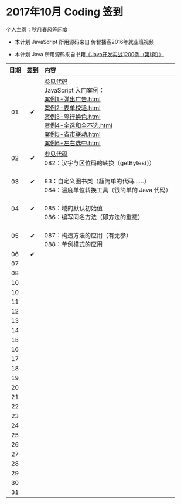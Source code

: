# 2017年10月 Coding 签到

个人主页：<a href="http://renkaigis.com/" target="_blank">秋月春风等闲度</a>

- 本计划 JavaScript 所用源码来自 传智播客2016年就业班视频

- 本计划 Java 所用源码来自书籍<a href="https://book.douban.com/subject/5417003/" target="_blank">《Java开发实战1200例（第Ⅰ卷）》</a>

| 日期 | 签到 | 内容 |
| :---: | :---: | :--- |
| 01 | ✔ | <a href="https://github.com/renkaigis/KeepCoding/tree/master/2017/10/01" target="_blank">参见代码</a><br>JavaScript 入门案例：<br><a href="http://blog.renkaigis.com/KeepCoding/2017/10/01/案例1-弹出广告.html" target="_blank">案例1-弹出广告.html</a><br><a href="http://blog.renkaigis.com/KeepCoding/2017/10/01/案例2-表单校验.html" target="_blank">案例2-表单校验.html<br><a href="http://blog.renkaigis.com/KeepCoding/2017/10/01/案例3-隔行换色.html" target="_blank">案例3-隔行换色.html<br><a href="http://blog.renkaigis.com/KeepCoding/2017/10/01/案例4-全选和全不选.html" target="_blank">案例4-全选和全不选.html<br><a href="http://blog.renkaigis.com/KeepCoding/2017/10/01/案例5-省市联动.html" target="_blank">案例5-省市联动.html<br><a href="http://blog.renkaigis.com/KeepCoding/2017/10/01/案例6-左右选中.html" target="_blank">案例6-左右选中.html |
| 02 | ✔ | <a href="https://github.com/renkaigis/KeepCoding/tree/master/2017/10/02" target="_blank">参见代码</a><br>082：汉字与区位码的转换（getBytes()） |
| 03 | ✔ | <a href="https://github.com/renkaigis/KeepCoding/tree/master/2017/10/03" target="_blank"></a><br>83：自定义图书类（超简单的代码……）<br>084：温度单位转换工具（很简单的 Java 代码） |
| 04 | ✔ | <a href="https://github.com/renkaigis/KeepCoding/tree/master/2017/10/04" target="_blank"></a><br>085：域的默认初始值<br>086：编写同名方法（即方法的重载） |
| 05 | ✔ | <a href="https://github.com/renkaigis/KeepCoding/tree/master/2017/10/05" target="_blank"></a><br>087：构造方法的应用（有无参）<br>088：单例模式的应用 |
| 06 | ✔ | <a href="https://github.com/renkaigis/KeepCoding/tree/master/2017/10/06" target="_blank"></a><br> |
| 07 |  | <a href="https://github.com/renkaigis/KeepCoding/tree/master/2017/10/07" target="_blank"></a><br> |
| 08 |  | <a href="https://github.com/renkaigis/KeepCoding/tree/master/2017/10/08" target="_blank"></a><br> |
| 10 |  | <a href="https://github.com/renkaigis/KeepCoding/tree/master/2017/10/10" target="_blank"></a><br> |
| 10 |  | <a href="https://github.com/renkaigis/KeepCoding/tree/master/2017/10/10" target="_blank"></a><br> |
| 11 |  | <a href="https://github.com/renkaigis/KeepCoding/tree/master/2017/10/11" target="_blank"></a><br> |
| 12 |  | <a href="https://github.com/renkaigis/KeepCoding/tree/master/2017/10/12" target="_blank"></a><br> |
| 13 |  | <a href="https://github.com/renkaigis/KeepCoding/tree/master/2017/10/13" target="_blank"></a><br> |
| 14 |  | <a href="https://github.com/renkaigis/KeepCoding/tree/master/2017/10/14" target="_blank"></a><br> |
| 15 |  | <a href="https://github.com/renkaigis/KeepCoding/tree/master/2017/10/15" target="_blank"></a><br> |
| 16 |  | <a href="https://github.com/renkaigis/KeepCoding/tree/master/2017/10/16" target="_blank"></a><br> |
| 17 |  | <a href="https://github.com/renkaigis/KeepCoding/tree/master/2017/10/17" target="_blank"></a><br> |
| 18 |  | <a href="https://github.com/renkaigis/KeepCoding/tree/master/2017/10/18" target="_blank"></a><br> |
| 19 |  | <a href="https://github.com/renkaigis/KeepCoding/tree/master/2017/10/19" target="_blank"></a><br> |
| 20 |  | <a href="https://github.com/renkaigis/KeepCoding/tree/master/2017/10/20" target="_blank"></a><br> |
| 21 |  | <a href="https://github.com/renkaigis/KeepCoding/tree/master/2017/10/21" target="_blank"></a><br> |
| 22 |  | <a href="https://github.com/renkaigis/KeepCoding/tree/master/2017/10/22" target="_blank"></a><br> |
| 23 |  | <a href="https://github.com/renkaigis/KeepCoding/tree/master/2017/10/23" target="_blank"></a><br> |
| 24 |  | <a href="https://github.com/renkaigis/KeepCoding/tree/master/2017/10/24" target="_blank"></a><br> |
| 25 |  | <a href="https://github.com/renkaigis/KeepCoding/tree/master/2017/10/25" target="_blank"></a><br> |
| 26 |  | <a href="https://github.com/renkaigis/KeepCoding/tree/master/2017/10/26" target="_blank"></a><br> |
| 27 |  | <a href="https://github.com/renkaigis/KeepCoding/tree/master/2017/10/27" target="_blank"></a><br> |
| 28 |  | <a href="https://github.com/renkaigis/KeepCoding/tree/master/2017/10/28" target="_blank"></a><br> |
| 29 |  | <a href="https://github.com/renkaigis/KeepCoding/tree/master/2017/10/29" target="_blank"></a><br> |
| 30 |  | <a href="https://github.com/renkaigis/KeepCoding/tree/master/2017/10/30" target="_blank"></a><br> |
| 31 |  | <a href="https://github.com/renkaigis/KeepCoding/tree/master/2017/10/31" target="_blank"></a><br> |
